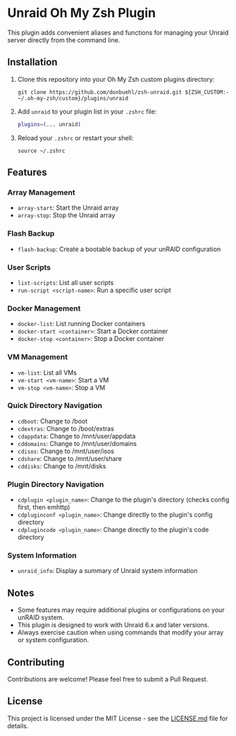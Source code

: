 # Unraid Oh My Zsh Plugin

This plugin adds convenient aliases and functions for managing your Unraid server directly from the command line.

## Installation

1. Clone this repository into your Oh My Zsh custom plugins directory:

   ```
   git clone https://github.com/donbuehl/zsh-unraid.git ${ZSH_CUSTOM:-~/.oh-my-zsh/custom}/plugins/unraid
   ```

2. Add `unraid` to your plugin list in your `.zshrc` file:

   ```zsh
   plugins=(... unraid)
   ```

3. Reload your `.zshrc` or restart your shell:

   ```
   source ~/.zshrc
   ```

## Features

### Array Management
- `array-start`: Start the Unraid array
- `array-stop`: Stop the Unraid array

### Flash Backup
- `flash-backup`: Create a bootable backup of your unRAID configuration

### User Scripts
- `list-scripts`: List all user scripts
- `run-script <script-name>`: Run a specific user script

### Docker Management
- `docker-list`: List running Docker containers
- `docker-start <container>`: Start a Docker container
- `docker-stop <container>`: Stop a Docker container

### VM Management
- `vm-list`: List all VMs
- `vm-start <vm-name>`: Start a VM
- `vm-stop <vm-name>`: Stop a VM

### Quick Directory Navigation

- `cdboot`: Change to /boot
- `cdextras`: Change to /boot/extras
- `cdappdata`: Change to /mnt/user/appdata
- `cddomains`: Change to /mnt/user/domains
- `cdisos`: Change to /mnt/user/isos
- `cdshare`: Change to /mnt/user/share
- `cddisks`: Change to /mnt/disks

### Plugin Directory Navigation

- `cdplugin <plugin_name>`: Change to the plugin's directory (checks config first, then emhttp)
- `cdpluginconf <plugin_name>`: Change directly to the plugin's config directory
- `cdplugincode <plugin_name>`: Change directly to the plugin's code directory

### System Information
- `unraid_info`: Display a summary of Unraid system information

## Notes

- Some features may require additional plugins or configurations on your unRAID system.
- This plugin is designed to work with Unraid 6.x and later versions.
- Always exercise caution when using commands that modify your array or system configuration.

## Contributing

Contributions are welcome! Please feel free to submit a Pull Request.

## License

This project is licensed under the MIT License - see the [LICENSE.md](LICENSE.md) file for details.
